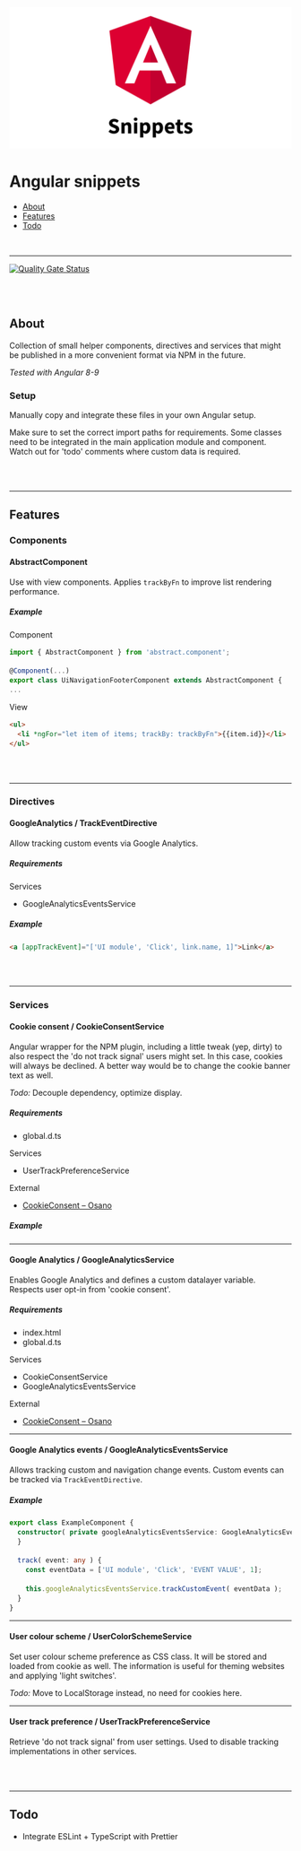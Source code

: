 ![Angular Snippet Collection](teaser.png)

# Angular snippets

- [About](#about)
- [Features](#features)
- [Todo](#todo)

<br>

---

[![Quality Gate Status](https://sonarcloud.io/api/project_badges/measure?project=Codeconut-Ltd_Angular-Snippets&metric=alert_status)](https://sonarcloud.io/dashboard?id=Codeconut-Ltd_Angular-Snippets)


<br><br>

## About

Collection of small helper components, directives and services that might be published in a more convenient format via NPM in the future.

*Tested with Angular 8-9*


### Setup

Manually copy and integrate these files in your own Angular setup.

Make sure to set the correct import paths for requirements.
Some classes need to be integrated in the main application module and component.
Watch out for 'todo' comments where custom data is required.


<br><br>

---

## Features

### Components

#### AbstractComponent

Use with view components. Applies `trackByFn` to improve list rendering performance.

##### Example

Component

```ts
import { AbstractComponent } from 'abstract.component';

@Component(...)
export class UiNavigationFooterComponent extends AbstractComponent {
...
```

View

```html
<ul>
  <li *ngFor="let item of items; trackBy: trackByFn">{{item.id}}</li>
</ul>
```

<br><br>

---

### Directives

#### GoogleAnalytics / TrackEventDirective

Allow tracking custom events via Google Analytics.

##### Requirements

Services
- GoogleAnalyticsEventsService

##### Example

```html
<a [appTrackEvent]="['UI module', 'Click', link.name, 1]">Link</a>
```

<br><br>

---

### Services

#### Cookie consent / CookieConsentService

Angular wrapper for the NPM plugin, including a little tweak (yep, dirty) to also respect the 'do not track signal' users might set. In this case, cookies will always be declined. A better way would be to change the cookie banner text as well.

*Todo:* Decouple dependency, optimize display.


##### Requirements

- global.d.ts

Services
- UserTrackPreferenceService

External
- [CookieConsent – Osano](https://www.npmjs.com/package/cookieconsent)

##### Example

---

#### Google Analytics / GoogleAnalyticsService

Enables Google Analytics and defines a custom datalayer variable.
Respects user opt-in from 'cookie consent'.

##### Requirements

- index.html
- global.d.ts

Services
- CookieConsentService
- GoogleAnalyticsEventsService

External
- [CookieConsent – Osano](https://www.npmjs.com/package/cookieconsent)


---

#### Google Analytics events / GoogleAnalyticsEventsService

Allows tracking custom and navigation change events.
Custom events can be tracked via `TrackEventDirective`.

##### Example

```ts
export class ExampleComponent {
  constructor( private googleAnalyticsEventsService: GoogleAnalyticsEventsService ) {
  }

  track( event: any ) {
    const eventData = ['UI module', 'Click', 'EVENT VALUE', 1];

    this.googleAnalyticsEventsService.trackCustomEvent( eventData );
  }
}
```

---

#### User colour scheme / UserColorSchemeService

Set user colour scheme preference as CSS class. It will be stored and loaded from cookie as well. The information is useful for theming websites and applying 'light switches'.

*Todo:* Move to LocalStorage instead, no need for cookies here.

---

#### User track preference / UserTrackPreferenceService

Retrieve 'do not track signal' from user settings. Used to disable tracking implementations in other services.

<br><br>

---

## Todo

- Integrate ESLint + TypeScript with Prettier
